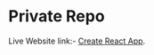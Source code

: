 # Private Repo

Live Website link:- [Create React App](https://github.com/facebook/create-react-app).

